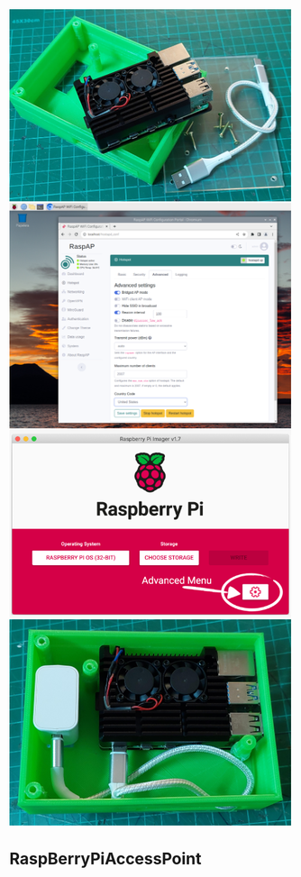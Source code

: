 <img src="https://github.com/IESValledelSol/RaspBerryPiAccessPoint/blob/main/FEKVODQLE8JMT7D.jpg" width="500px">

<img src="https://github.com/IESValledelSol/RaspBerryPiAccessPoint/blob/main/F8P569BLE9YZOD3.png" width="500px">

<img src="https://github.com/IESValledelSol/RaspBerryPiAccessPoint/blob/main/FWWX1E1LE9YZQBQ.png" width="500px">

<img src="https://github.com/IESValledelSol/RaspBerryPiAccessPoint/blob/main/FT7SPAULE9YZLXU.jpg" width="500px">

# RaspBerryPiAccessPoint

